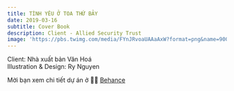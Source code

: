 ```yaml
---
title: TÌNH YÊU Ở TOA THỨ BẢY
date: 2019-03-16 
subtitle: Cover Book
description: Client - Allied Security Trust
image: 'https://pbs.twimg.com/media/FYnJRvoaUAAaAxW?format=png&name=900x900'
---
```


<!-- <div class="gallery-box">
  <div class="gallery">
    <img src="/images/project-5.jpg" alt="Project">
    <img src="/images/project-8.jpg" alt="Project">
    <img src="/images/project-6.jpg" alt="Project">
  </div>
  <em>Projects / <a href="https://unsplash.com/" target="_blank">Unsplash</a></em>
</div> -->

Client: Nhà xuất bản Văn Hoá <br>
Illustration & Design: Ry Nguyen<br>


Mời bạn xem chi tiết dự án ở 💁‍♀️ [Behance](https://www.behance.net/gallery/77610807/Coverbook-Tinh-yeu-toa-th-by)